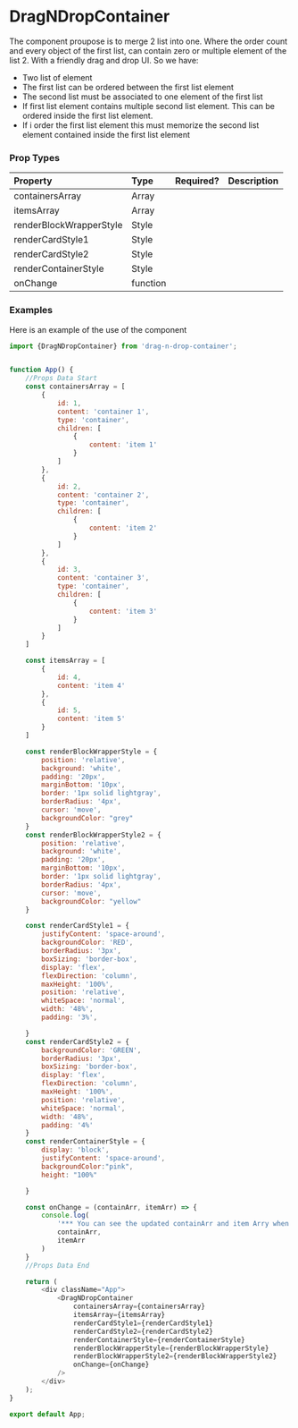 # DragNDropContainer

The component proupose is to merge 2 list into one. Where the order count and every object of the first list, can
contain zero or multiple element of the list 2. With a friendly drag and drop UI. So we have:

- Two list of element
- The first list can be ordered between the first list element
- The second list must be associated to one element of the first list
- If first list element contains multiple second list element. This can be ordered inside the first list element.
- If i order the first list element this must memorize the second list element contained inside the first list element

### Prop Types

| Property          | Type               | Required? | Description                                                                                                                                                                                                                                                                                               |
| :---------------- | :----------------- | :-------: | :-------------------------------------------------------------------------------------------------------------------------------------------------------------------------------------------------------------------------------------------------------------------------------------------------------- |
| containersArray   | Array              |           | |
| itemsArray         | Array             |           | |
| renderBlockWrapperStyle         | Style             |           | |
| renderCardStyle1         | Style             |           | |
| renderCardStyle2         | Style             |           | |
| renderContainerStyle         | Style             |           | |
| onChange         | function             |           | |

### Examples

Here is an example of the use of the component

```javascript
import {DragNDropContainer} from 'drag-n-drop-container';


function App() {
    //Props Data Start
    const containersArray = [
        {
            id: 1,
            content: 'container 1',
            type: 'container',
            children: [
                {
                    content: 'item 1'
                }
            ]
        },
        {
            id: 2,
            content: 'container 2',
            type: 'container',
            children: [
                {
                    content: 'item 2'
                }
            ]
        },
        {
            id: 3,
            content: 'container 3',
            type: 'container',
            children: [
                {
                    content: 'item 3'
                }
            ]
        }
    ]

    const itemsArray = [
        {
            id: 4,
            content: 'item 4'
        },
        {
            id: 5,
            content: 'item 5'
        }
    ]

    const renderBlockWrapperStyle = {
        position: 'relative',
        background: 'white',
        padding: '20px',
        marginBottom: '10px',
        border: '1px solid lightgray',
        borderRadius: '4px',
        cursor: 'move',
        backgroundColor: "grey"
    }
    const renderBlockWrapperStyle2 = {
        position: 'relative',
        background: 'white',
        padding: '20px',
        marginBottom: '10px',
        border: '1px solid lightgray',
        borderRadius: '4px',
        cursor: 'move',
        backgroundColor: "yellow"
    }

    const renderCardStyle1 = {
        justifyContent: 'space-around',
        backgroundColor: 'RED',
        borderRadius: '3px',
        boxSizing: 'border-box',
        display: 'flex',
        flexDirection: 'column',
        maxHeight: '100%',
        position: 'relative',
        whiteSpace: 'normal',
        width: '48%',
        padding: '3%',

    }
    const renderCardStyle2 = {
        backgroundColor: 'GREEN',
        borderRadius: '3px',
        boxSizing: 'border-box',
        display: 'flex',
        flexDirection: 'column',
        maxHeight: '100%',
        position: 'relative',
        whiteSpace: 'normal',
        width: '48%',
        padding: '4%'
    }
    const renderContainerStyle = {
        display: 'block',
        justifyContent: 'space-around',
        backgroundColor:"pink",
        height: "100%"

    }

    const onChange = (containArr, itemArr) => {
        console.log(
            '*** You can see the updated containArr and item Arry when change the Drop event',
            containArr,
            itemArr
        )
    }
    //Props Data End

    return (
        <div className="App">
            <DragNDropContainer
                containersArray={containersArray}
                itemsArray={itemsArray}
                renderCardStyle1={renderCardStyle1}
                renderCardStyle2={renderCardStyle2}
                renderContainerStyle={renderContainerStyle}
                renderBlockWrapperStyle={renderBlockWrapperStyle}
                renderBlockWrapperStyle2={renderBlockWrapperStyle2}
                onChange={onChange}
            />
        </div>
    );
}

export default App;
```
